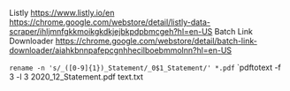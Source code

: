 Listly
https://www.listly.io/en
https://chrome.google.com/webstore/detail/listly-data-scraper/ihljmnfgkkmoikgkdkjejbkpdpbmcgeh?hl=en-US
Batch Link Downloader
https://chrome.google.com/webstore/detail/batch-link-downloader/aiahkbnnpafepcgnhhecilboebmmolnn?hl=en-US

`rename -n 's/_([0-9]{1})_Statement/_0$1_Statement/' *.pdf`
`pdftotext -f 3 -l 3 2020_12_Statement.pdf text.txt
